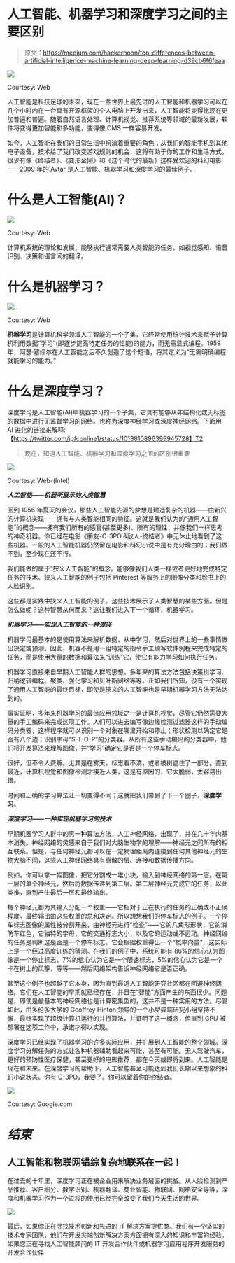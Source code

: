 # 人工智能、机器学习和深度学习之间的主要区别

> 原文：<https://medium.com/hackernoon/top-differences-between-artificial-intelligence-machine-learning-deep-learning-d39cb6f6feaa>

![](img/49e4327c03ef8a0535eb578bf68187ee.png)

Courtesy: Web

人工智能是科技足球的未来，现在一些世界上最先进的人工智能和机器学习可以在几个小时内在一台具有开源框架的个人电脑上开发出来，人工智能将变得比现在更加普遍和普遍。随着自然语言处理、计算机视觉、推荐系统等领域的最新发展，软件将变得更加智能和多功能，变得像 CMS 一样容易开发。

如今，人工智能在我们的日常生活中扮演着重要的角色；从我们的智能手机到其他电子设备，技术给了我们改变游戏规则的机会，这将有助于你的工作和生活方式。很少有像《终结者》、《变形金刚》和《这个时代的最新》这样受欢迎的科幻电影——2009 年的 Avtar 是人工智能、机器学习和深度学习的最佳例子。

# 什么是人工智能(AI)？

![](img/a0f3f59131312b4429909b3a1404dc62.png)

Courtesy: Web

计算机系统的理论和发展，能够执行通常需要人类智能的任务，如视觉感知、语音识别、决策和语言间的翻译。

# 什么是机器学习？

![](img/b477c48465b6465eea5eee4ff9ddd9c0.png)

Courtesy: Web

**机器学习**是计算机科学领域人工智能的一个子集，它经常使用统计技术来赋予计算机利用数据“学习”(即逐步提高特定任务的性能)的能力，而无需显式编程。1959 年，阿瑟·塞缪尔在人工智能之后不久创造了这个短语，将其定义为“无需明确编程就能学习的能力。”

# 什么是深度学习？

深度学习是人工智能(AI)中机器学习的一个子集，它具有能够从非结构化或无标签的数据中进行无监督学习的网络。也称为深度神经学习或深度神经网络。下面用 AI 进化的链接来解释:【https://twitter.com/ipfconline1/status/1013810896399945728】T2

> 现在，知道人工智能、机器学习和深度学习之间的区别很重要

![](img/98c22b541df26e5c88fc4cdbad0f2a6b.png)

Courtesy: Web-(Intel)

***人工智能——机器所展示的人类智慧***

回到 1956 年夏天的会议，那些人工智能先驱的梦想是建造复杂的机器——由新兴的计算机实现——拥有与人类智能相同的特征。这就是我们认为的“通用人工智能”的概念——拥有我们所有的感官(甚至更多)、所有的理性，并像我们一样思考的神奇机器。你已经在电影《朋友-C-3PO &敌人-终结者》中无休止地看到了这些机器。一般的人工智能机器仍然留在电影和科幻小说中是有充分理由的；我们做不到，至少现在还不行。

我们能做的属于“狭义人工智能”的概念。能够像我们人类一样或者更好地完成特定任务的技术。狭义人工智能的例子包括 Pinterest 等服务上的图像分类和脸书上的人脸识别。

这些都是实践中狭义人工智能的例子。这些技术展示了人类智慧的某些方面。但是怎么做呢？这种智慧从何而来？这让我们进入下一个循环，机器学习。

***机器学习——实现人工智能的一种途径***

机器学习最基本的是使用算法来解析数据，从中学习，然后对世界上的一些事情做出决定或预测。因此，机器不是用一组特定的指令手工编写软件例程来完成特定的任务，而是使用大量的数据和算法来“训练”它，使它有能力学习如何执行任务。

机器学习直接来自早期人工智能人群的思想，多年来的算法方法包括决策树学习、归纳逻辑编程。聚类、强化学习和贝叶斯网络等等。正如我们所知，没有一个实现了通用人工智能的最终目标，即使是狭义的人工智能也是早期机器学习方法无法达到的。

事实证明，多年来机器学习的最佳应用领域之一是计算机视觉，尽管它仍然需要大量的手工编码来完成这项工作。人们可以进去编写像边缘检测过滤器这样的手动编码分类器，这样程序就可以识别一个对象在哪里开始和停止；形状检测以确定它是否有八个边；识别字母“S-T-O-P”的分类器。从所有这些手动编码的分类器中，他们将开发算法来理解图像，并“学习”确定它是否是一个停车标志。

很好，但不令人费解。尤其是在雾天，标志看不清，或者被树遮住了一部分。直到最近，计算机视觉和图像检测才接近人类，这是有原因的，它太脆弱，太容易出错。

时间和正确的学习算法让一切变得不同；这就把我们带到了下一个圈子，**深度学习**。

***深度学习——一种实现机器学习的技术***

早期机器学习人群中的另一种算法方法，人工神经网络，出现了，并在几十年内基本消失。神经网络的灵感来自于我们对大脑生物学的理解——神经元之间所有的相互联系。但是，与任何神经元都可以在一定物理距离内连接到任何其他神经元的生物大脑不同，这些人工神经网络具有离散的层、连接和数据传播方向。

例如，你可以拿一幅图像，把它分割成一堆小块，输入到神经网络的第一层。在第一层的单个神经元，然后将数据传递到第二层。第二层神经元完成它的任务，以此类推，直到产生最后一层和最终输出。

每个神经元都为其输入分配一个权重——它相对于正在执行的任务的正确或不正确程度。最终输出由这些权重的总和决定。所以想想我们的停车标志的例子。一个停车标志图像的属性被分割开来，由神经元进行“检查”——它的八角形形状，它的消防车红色，它独特的字母，它的交通标志大小，以及它的运动或不运动。神经网络的任务是判断这是否是一个停车标志。它会根据权重得出一个“概率向量”，这实际上是一个经过高度训练的猜测。在我们的例子中，系统可能有 86%的信心认为图像是一个停止标志，7%的信心认为它是一个限速标志，5%的信心认为它是一个卡在树上的风筝，等等——然后网络架构告诉神经网络它是否正确。

甚至这个例子也超越了它本身，因为直到最近人工智能研究社区都在回避神经网络。它们在人工智能的早期就已经存在，并且在“智能”方面产生的东西很少。问题是，即使是最基本的神经网络也是计算密集型的，这并不是一种实用的方法。尽管如此，由多伦多大学的 Geoffrey Hinton 领导的一个小型异端研究小组坚持不懈，最终实现了超级计算机运行的并行算法，并证明了这一概念，但直到 GPU 被部署在这项工作中，承诺才得以实现。

深度学习已经实现了机器学习的许多实际应用，并扩展到人工智能的整个领域。深度学习分解任务的方式让各种机器辅助看起来可能，甚至有可能。无人驾驶汽车，更好的预防性医疗保健，甚至更好的电影推荐，都在今天或即将到来。人工智能是现在和未来。在深度学习的帮助下，人工智能甚至可能达到我们长期以来想象的科幻小说状态。你有 C-3PO，我要了。你可以留着你的终结者。

![](img/53003c6a6ac4728df14c84f71cb059a0.png)

Courtesy: Google.com

# *结束*

## 人工智能和物联网错综复杂地联系在一起！

在过去的十年里，深度学习正在被企业用来解决业务层面的挑战。从人脸检测到产品推荐、客户细分、数字识别、机器翻译、商业智能、物联网、网络安全等等，深度和机器学习作为一个过程的使用已经完全改变了我们今天生活的世界。

![](img/a4fdefc917dbfea8820d2e34dbc7dfcc.png)

最后，如果你正在寻找技术创新和先进的 IT 解决方案提供商。我们有一个坚实的技术专家团队，他们在开发尖端创新解决方案方面拥有深入的知识和丰富的经验。如果您正在寻找人工智能顾问的 IT 开发合作伙伴或机器学习应用程序开发服务的开发合作伙伴